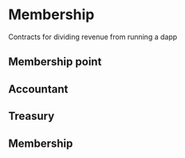 # Membership

Contracts for dividing revenue from running a dapp


## Membership point


## Accountant

## Treasury

## Membership